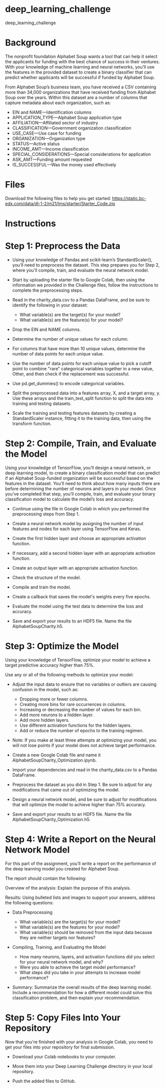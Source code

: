# deep_learning_challenge
deep_learning_challenge


# Background

The nonprofit foundation Alphabet Soup wants a tool that can help it select the applicants for funding with the best chance of success in their ventures. With your knowledge of machine learning and neural networks, you’ll use the features in the provided dataset to create a binary classifier that can predict whether applicants will be successful if funded by Alphabet Soup.

From Alphabet Soup’s business team, you have received a CSV containing more than 34,000 organizations that have received funding from Alphabet Soup over the years. Within this dataset are a number of columns that capture metadata about each organization, such as:

- EIN and NAME—Identification columns
- APPLICATION_TYPE—Alphabet Soup application type
- AFFILIATION—Affiliated sector of industry
- CLASSIFICATION—Government organization classification
- USE_CASE—Use case for funding
- ORGANIZATION—Organization type
- STATUS—Active status
- INCOME_AMT—Income classification
- SPECIAL_CONSIDERATIONS—Special considerations for application
- ASK_AMT—Funding amount requested
- IS_SUCCESSFUL—Was the money used effectively

# Files

Download the following files to help you get started: https://static.bc-edx.com/data/dl-1-2/m21/lms/starter/Starter_Code.zip 

# Instructions

# Step 1: Preprocess the Data

- Using your knowledge of Pandas and scikit-learn’s StandardScaler(), you’ll need to preprocess the dataset. This step prepares you for Step 2, where you'll compile, train, and evaluate the neural network model.

- Start by uploading the starter file to Google Colab, then using the information we provided in the Challenge files, follow the instructions to complete the preprocessing steps.

- Read in the charity_data.csv to a Pandas DataFrame, and be sure to identify the following in your dataset:

  - What variable(s) are the target(s) for your model?
  - What variable(s) are the feature(s) for your model?

- Drop the EIN and NAME columns.

- Determine the number of unique values for each column.

- For columns that have more than 10 unique values, determine the number of data points for each unique value.

- Use the number of data points for each unique value to pick a cutoff point to combine "rare" categorical variables together in a new value, Other, and then check if the replacement was successful.

- Use pd.get_dummies() to encode categorical variables.

- Split the preprocessed data into a features array, X, and a target array, y. Use these arrays and the train_test_split function to split the data into training and testing datasets.

- Scale the training and testing features datasets by creating a StandardScaler instance, fitting it to the training data, then using the transform function.

# Step 2: Compile, Train, and Evaluate the Model

Using your knowledge of TensorFlow, you’ll design a neural network, or deep learning model, to create a binary classification model that can predict if an Alphabet Soup-funded organization will be successful based on the features in the dataset. You’ll need to think about how many inputs there are before determining the number of neurons and layers in your model. Once you’ve completed that step, you’ll compile, train, and evaluate your binary classification model to calculate the model’s loss and accuracy.

- Continue using the file in Google Colab in which you performed the preprocessing steps from Step 1.

- Create a neural network model by assigning the number of input features and nodes for each layer using TensorFlow and Keras.

- Create the first hidden layer and choose an appropriate activation function.

- If necessary, add a second hidden layer with an appropriate activation function.

- Create an output layer with an appropriate activation function.

- Check the structure of the model.

- Compile and train the model.

- Create a callback that saves the model's weights every five epochs.

- Evaluate the model using the test data to determine the loss and accuracy.

- Save and export your results to an HDF5 file. Name the file AlphabetSoupCharity.h5.

# Step 3: Optimize the Model

Using your knowledge of TensorFlow, optimize your model to achieve a target predictive accuracy higher than 75%.

Use any or all of the following methods to optimize your model:

- Adjust the input data to ensure that no variables or outliers are causing confusion in the model, such as:
  
  - Dropping more or fewer columns.
  - Creating more bins for rare occurrences in columns.
  - Increasing or decreasing the number of values for each bin.
  - Add more neurons to a hidden layer.
  - Add more hidden layers.
  - Use different activation functions for the hidden layers.
  - Add or reduce the number of epochs to the training regimen.

- Note: If you make at least three attempts at optimizing your model, you will not lose points if your model does not achieve target performance.

- Create a new Google Colab file and name it AlphabetSoupCharity_Optimization.ipynb.

- Import your dependencies and read in the charity_data.csv to a Pandas DataFrame.

- Preprocess the dataset as you did in Step 1. Be sure to adjust for any modifications that came out of optimizing the model.

- Design a neural network model, and be sure to adjust for modifications that will optimize the model to achieve higher than 75% accuracy.

- Save and export your results to an HDF5 file. Name the file AlphabetSoupCharity_Optimization.h5.

# Step 4: Write a Report on the Neural Network Model

For this part of the assignment, you’ll write a report on the performance of the deep learning model you created for Alphabet Soup.

The report should contain the following:

Overview of the analysis: Explain the purpose of this analysis.

Results: Using bulleted lists and images to support your answers, address the following questions:

- Data Preprocessing

  - What variable(s) are the target(s) for your model?
  - What variable(s) are the features for your model?
  - What variable(s) should be removed from the input data because they are neither targets nor features?

- Compiling, Training, and Evaluating the Model

  - How many neurons, layers, and activation functions did you select for your neural network model, and why?
  - Were you able to achieve the target model performance?
  - What steps did you take in your attempts to increase model performance?

- Summary: Summarize the overall results of the deep learning model. Include a recommendation for how a different model could solve this classification problem, and then explain your recommendation.

# Step 5: Copy Files Into Your Repository

Now that you're finished with your analysis in Google Colab, you need to get your files into your repository for final submission.

- Download your Colab notebooks to your computer.

- Move them into your Deep Learning Challenge directory in your local repository.

- Push the added files to GitHub.
